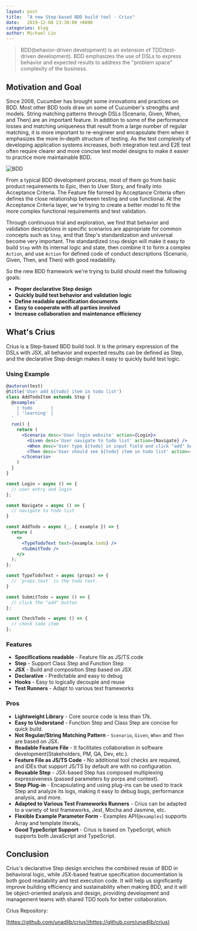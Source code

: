 ```yaml
---
layout: post
title:  "A new Step-based BDD build tool - Crius"
date:   2019-12-08 23:30:00 +0800
categories: blog
author: Michael Lin
---
```


> BDD(behavior-driven development) is an extension of TDD(test-driven development). BDD emphasizes the use of DSLs to express behavior and expected results to address the "problem space" complexity of the business.

## Motivation and Goal

Since 2008, Cucumber has brought some innovations and practices on BDD. Most other BDD tools draw on some of Cucumber's strengths and models. String matching patterns through DSLs (Scenario, Given, When, and Then) are an important feature. In addition to some of the performance losses and matching uniqueness that result from a large number of regular matching, it is more important to re-engineer and encapsulate them when it emphasizes the more in-depth structure of testing. As the test complexity of developing application systems increases, both integration test and E2E test often require clearer and more concise test model designs to make it easier to practice more maintainable BDD.

![BDD](/integration-blog/assets/2019-12-08-a-new-jsx-based-bdd-build-tool/bdd.png)

From a typical BDD development process, most of them go from basic product requirements to Epic, then to User Story, and finally into Acceptance Criteria. The Feature file formed by Acceptance Criteria often defines the close relationship between testing and use functional. At the Acceptance Criteria layer, we're trying to create a better model to fit the more complex functional requirements and test validation.

Through continuous trial and exploration, we find that behavior and validation descriptions in specific scenarios are appropriate for common concepts such as `Step`, and that Step's standardization and universal become very important. The standardized `Step` design will make it easy to build `Step` with its internal logic and state, then combine it to form a complex `Action`, and use `Action` for defined code of conduct descriptions (Scenario, Given, Then, and Then) with good readability.

So the new BDD framework we're trying to build should meet the following goals:

* **Proper declarative Step design**
* **Quickly build test behavior and validation logic**
* **Define readable specification documents**
* **Easy to cooperate with all parties involved**
* **Increase collaboration and maintenance efficiency**

## What's Crius

Crius is a Step-based BDD build tool. It is the primary expression of the DSLs with JSX, all behavior and expected results can be defined as Step, and the declarative Step design makes it easy to quickly build test logic.


### Using Example

```jsx
@autorun(test)
@title('User add ${todo} item in todo list')
class AddTodoItem extends Step {
  @examples`
    | todo       |
    | 'learning' |
  `
  run() {
    return (
      <Scenario desc='User login website' action={Login}>
        <Given desc='User navigate to todo list' action={Navigate} />
        <When desc='User type ${todo} in input field and click "add" button' aciton={AddTodo} />
        <Then desc='User should see ${todo} item in todo list' action={CheckTodo} />
      </Scenario>
    )
  }
}

const Login = async () => {
  // user entry and login
};

const Navigate = async () => {
  // navigate to todo list
}

const AddTodo = async (_, { example }) => {
  return (
    <>
      <TypeTodoText text={example.todo} />
      <SubmitTodo />
    </>
  );
};

const TypeTodoText = async (props) => {
  // `props.text` is the todo text.
}

const SubmitTodo = async () => {
  // click the "add" button
};

const CheckTodo = async () => {
  // check todo item
};
```

### Features

* **Specifications readable** - Feature file as JS/TS code
* **Step** - Support Class Step and Function Step
* **JSX** - Build and composition Step based on JSX
* **Declarative** - Predictable and easy to debug
* **Hooks** - Easy to logically decouple and reuse
* **Test Runners** - Adapt to various test frameworks

### Pros

* **Lightweight Library** - Core source code is less than 17k.
* **Easy to Understand** - Function Step and Class Step are concise for quick build.
* **Not Regular/String Matching Pattern** - `Scenario`, `Given`, `When` and `Then` are based on JSX.
* **Readable Feature File** - It facilitates collaboration in software development(Stakeholders, PM, QA, Dev, etc.).
* **Feature File as JS/TS Code** - No additional tool checks are required, and IDEs that support JS/TS by default are with no configuration.
* **Reusable Step** - JSX-based Step has composed multiplexing expressiveness (passed parameters by porps and context).
* **Step Plug-in** - Encapsulating and using plug-ins can be used to track Step and analyze its logs, making it easy to debug bugs, performance analysis, and more.
* **Adapted to Various Test Frameworks Runners** - Crius can be adapted to a variety of test frameworks, Jest, Mocha and Jasmine, etc.
* **Flexible Example Parameter Form** - Examples API(`@examples`) supports Array and template literals。
* **Good TypeScript Support** - Crius is based on TypeScript, which supports both JavaScript and TypeScript.

## Conclusion

Crius's declarative Step design enriches the combined reuse of BDD in behavioral logic, while JSX-based featrue specification documentation is both good readability and test execution code. It will help us significantly improve building efficiency and sustainability when making BDD, and it will be object-oriented analysis and design, providing development and management teams with shared TDD tools for better collaboration.

Crius Repository:

[https://github.com/unadlib/crius](https://github.com/unadlib/crius)
